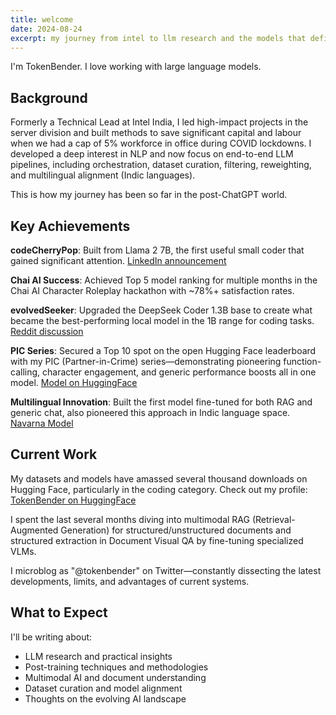 ```yaml
---
title: welcome
date: 2024-08-24
excerpt: my journey from intel to llm research and the models that defined my path
---
```


I'm TokenBender. I love working with large language models.

## Background

Formerly a Technical Lead at Intel India, I led high-impact projects in the server division and built methods to save significant capital and labour when we had a cap of 5% workforce in office during COVID lockdowns. I developed a deep interest in NLP and now focus on end-to-end LLM pipelines, including orchestration, dataset curation, filtering, reweighting, and multilingual alignment (Indic languages).

This is how my journey has been so far in the post-ChatGPT world.

## Key Achievements

**codeCherryPop**: Built from Llama 2 7B, the first useful small coder that gained significant attention.
[LinkedIn announcement](https://www.linkedin.com/posts/abhishek-harshvardhan-mishra_just-going-to-silently-drop-this-here-my)

**Chai AI Success**: Achieved Top 5 model ranking for multiple months in the Chai AI Character Roleplay hackathon with ~78%+ satisfaction rates.

**evolvedSeeker**: Upgraded the DeepSeek Coder 1.3B base to create what became the best-performing local model in the 1B range for coding tasks.
[Reddit discussion](https://www.reddit.com/r/LocalLLaMA/comments/181h3lv/13b_with_6829_humaneval_lol_dont_behead_me_part)

**PIC Series**: Secured a Top 10 spot on the open Hugging Face leaderboard with my PIC (Partner-in-Crime) series—demonstrating pioneering function-calling, character engagement, and generic performance boosts all in one model.
[Model on HuggingFace](https://huggingface.co/TokenBender/pic_7B_mistral_Full_v0.2)

**Multilingual Innovation**: Built the first model fine-tuned for both RAG and generic chat, also pioneered this approach in Indic language space.
[Navarna Model](https://huggingface.co/TokenBender/Navarna_v0_1_OpenHermes_Hindi)

## Current Work

My datasets and models have amassed several thousand downloads on Hugging Face, particularly in the coding category. Check out my profile: [TokenBender on HuggingFace](https://huggingface.co/TokenBender)

I spent the last several months diving into multimodal RAG (Retrieval-Augmented Generation) for structured/unstructured documents and structured extraction in Document Visual QA by fine-tuning specialized VLMs.

I microblog as "@tokenbender" on Twitter—constantly dissecting the latest developments, limits, and advantages of current systems.

## What to Expect

I'll be writing about:
- LLM research and practical insights
- Post-training techniques and methodologies
- Multimodal AI and document understanding
- Dataset curation and model alignment
- Thoughts on the evolving AI landscape